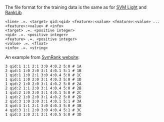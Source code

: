 The file format for the training data is the same as for [SVM
Light](http://svmlight.joachims.org/) and
[RankLib](https://sourceforge.net/p/lemur/wiki/RankLib%20File%20Format/)

```
<line> .=. <target> qid:<qid> <feature>:<value> <feature>:<value> ... <feature>:<value> # <info>
<target> .=. <positive integer>
<qid> .=. <positive integer>
<feature> .=. <positive integer>
<value> .=. <float>
<info> .=. <string>
```

An example from [SvmRank
website](http://www.cs.cornell.edu/people/tj/svm_light/svm_rank.html):

```
3 qid:1 1:1 2:1 3:0 4:0.2 5:0 # 1A
2 qid:1 1:0 2:0 3:1 4:0.1 5:1 # 1B 
1 qid:1 1:0 2:1 3:0 4:0.4 5:0 # 1C
1 qid:1 1:0 2:0 3:1 4:0.3 5:0 # 1D
1 qid:2 1:0 2:0 3:1 4:0.2 5:0 # 2A
2 qid:2 1:1 2:0 3:1 4:0.4 5:0 # 2B 
1 qid:2 1:0 2:0 3:1 4:0.1 5:0 # 2C 
1 qid:2 1:0 2:0 3:1 4:0.2 5:0 # 2D
2 qid:3 1:0 2:0 3:1 4:0.1 5:1 # 3A 
3 qid:3 1:1 2:1 3:0 4:0.3 5:0 # 3B 
4 qid:3 1:1 2:0 3:0 4:0.4 5:1 # 3C 
1 qid:3 1:0 2:1 3:1 4:0.5 5:0 # 3D
```
